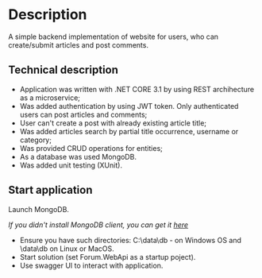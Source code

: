 # Description

A simple backend implementation of website for users, who can create/submit articles and post comments.

## Technical description

- Application was written with .NET CORE 3.1 by using REST archihecture as a microservice;
- Was added authentication by using JWT token. Only authenticated users can post articles and comments;
- User can't create a post with already existing article title;
- Was added articles search by partial title occurrence, username or category;
- Was provided CRUD operations for entities;
- As a database was used MongoDB.
- Was added unit testing (XUnit).

## Start application

Launch MongoDB.

*If you didn't install MongoDB client, you can get it [here](https://www.mongodb.com/try/download/community)*
- Ensure you have such directories: C:\data\db -  on Windows OS and \data\db on Linux or MacOS.
- Start solution (set Forum.WebApi as a startup poject).
- Use swagger UI to interact with application.
